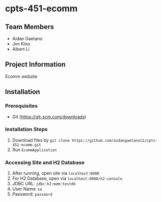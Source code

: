 # cpts-451-ecomm

## Team Members

- Aidan Gaetano
- Jim Kino
- Albert Li

## Project Information

Ecomm website

## Installation

### Prerequisites

* Git (https://git-scm.com/downloads)

### Installation Steps

1. Download files by `git clone https://github.com/aidangaetano11/cpts-451-ecomm.git`
2. Run `EcommApplication`

### Accessing Site and H2 Database

1. After running, open site via `localhost:8080`
2. For H2 Database, open via `localhost:8080/h2-console`
3. JDBC URL: `jdbc:h2:mem:testdb`
4. User Name: `sa`
5. Password: `password`
